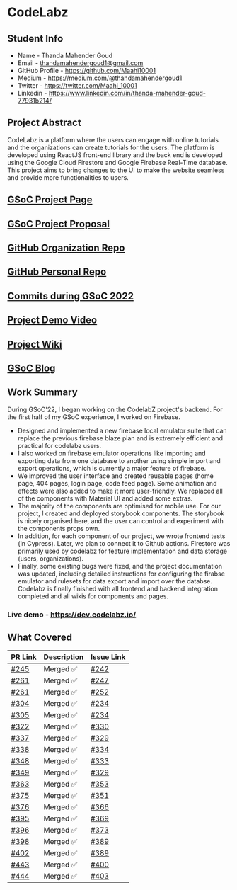 # CodeLabz

## Student Info

- Name - Thanda Mahender Goud
- Email - thandamahendergoud1@gmail.com
- GitHub Profile - https://github.com/Maahi10001
- Medium - https://medium.com/@thandamahendergoud1
- Twitter - https://twitter.com/Maahi_10001
- Linkedin - https://www.linkedin.com/in/thanda-mahender-goud-77931b214/
## Project Abstract

CodeLabz is a platform where the users can engage with online tutorials and the organizations can create tutorials for the users. The platform is developed using ReactJS front-end library and the back end is developed using the Google Cloud Firestore and Google Firebase Real-Time database. This project aims to bring changes to the UI to make the website seamless and provide more functionalities to users.

## [GSoC Project Page](https://summerofcode.withgoogle.com/programs/2022/projects/zwGmPCW4)

## [GSoC Project Proposal](https://drive.google.com/file/d/1rZIGdOAUsiqNNvIuBbtArY7OYG5-Xrfw/view?usp=sharing)

## [GitHub Organization Repo](https://github.com/scorelab/Codelabz)

## [GitHub Personal Repo](https://github.com/Maahi10001/Codelabz)

## [Commits during GSoC 2022](https://github.com/scorelab/Codelabz/commits?author=maahi10001)

## [Project Demo Video](https://youtu.be/vHhyuYpfgJk)

## [Project Wiki](https://github.com/scorelab/Codelabz/wiki)

## [GSoC Blog](https://medium.com/me/stories/public)

## Work Summary

During GSoC'22, I began working on the CodelabZ project's backend. For the first half of my GSoC experience, I worked on Firebase.
- Designed and implemented a new firebase local emulator suite that can replace the previous firebase blaze plan and is extremely efficient and practical for codelabz users.
- I also worked on firebase emulator operations like importing and exporting data from one database to another using simple import and export operations, which is currently a major feature of firebase.
- We improved the user interface and created reusable pages (home page, 404 pages, login page, code feed page). Some animation and effects were also added to make it more user-friendly. We replaced all of the components with Material UI and added some extras.
- The majority of the components are optimised for mobile use. For our project, I created and deployed storybook components. The storybook is nicely organised here, and the user can control and experiment with the components props own.
- In addition, for each component of our project, we wrote frontend tests (in Cypress). Later, we plan to connect it to Github actions. Firestore was primarily used by codelabz for feature implementation and data storage (users, organizations).
-   Finally, some existing bugs were fixed, and the project documentation was updated, including detailed instructions for configuring the firabse emulator and rulesets for data export and import over the databse. Codelabz is finally finished with all frontend and backend integration completed and all wikis for components and pages.
### Live demo - https://dev.codelabz.io/

## What Covered


| PR Link   | Description    |  Issue Link     |
|-----------|----------------|-----------------|
| [#245](https://github.com/scorelab/Codelabz/pull/245) | Merged ✅ | [#242](https://github.com/scorelab/Codelabz/issues/242) |
| [#261](https://github.com/scorelab/Codelabz/pull/261) | Merged ✅ | [#247](https://github.com/scorelab/Codelabz/issues/247)|
| [#261](https://github.com/scorelab/Codelabz/pull/261) | Merged ✅ | [#252](https://github.com/scorelab/Codelabz/issues/252)
| [#304](https://github.com/scorelab/Codelabz/pull/304) | Merged ✅ | [#234](https://github.com/scorelab/Codelabz/issues/234)
| [#305](https://github.com/scorelab/Codelabz/pull/305) | Merged ✅ | [#234](https://github.com/scorelab/Codelabz/pull/234)
| [#322](https://github.com/scorelab/Codelabz/pull/322) | Merged ✅ | [#330](https://github.com/scorelab/Codelabz/issues/330)
| [#337](https://github.com/scorelab/Codelabz/pull/337) | Merged ✅ | [#329](https://github.com/scorelab/Codelabz/issues/329)
| [#338](https://github.com/scorelab/Codelabz/pull/338) | Merged ✅ | [#334](https://github.com/scorelab/Codelabz/issues/334)
| [#348](https://github.com/scorelab/Codelabz/pull/348) | Merged ✅ | [#333](https://github.com/scorelab/Codelabz/issues/333)
| [#349](https://github.com/scorelab/Codelabz/pull/349) | Merged ✅ | [#329](https://github.com/scorelab/Codelabz/issues/329)
| [#363](https://github.com/scorelab/Codelabz/pull/363) | Merged ✅ | [#353](https://github.com/scorelab/Codelabz/issues/353)
| [#375](https://github.com/scorelab/Codelabz/pull/375) | Merged ✅ | [#351](https://github.com/scorelab/Codelabz/issues/351)
| [#376](https://github.com/scorelab/Codelabz/pull/376) | Merged ✅ | [#366](https://github.com/scorelab/Codelabz/issues/366)
| [#395](https://github.com/scorelab/Codelabz/pull/395) | Merged ✅ | [#369](https://github.com/scorelab/Codelabz/issues/369)
| [#396](https://github.com/scorelab/Codelabz/pull/396) | Merged ✅ | [#373](https://github.com/scorelab/Codelabz/issues/373)
| [#398](https://github.com/scorelab/Codelabz/pull/398) | Merged ✅ | [#389](https://github.com/scorelab/Codelabz/issues/389)
| [#402](https://github.com/scorelab/Codelabz/pull/402) | Merged ✅ | [#389](https://github.com/scorelab/Codelabz/issues/389)
| [#443](https://github.com/scorelab/Codelabz/pull/443) | Merged ✅ | [#400](https://github.com/scorelab/Codelabz/issues/400)
| [#444](https://github.com/scorelab/Codelabz/pull/444) | Merged ✅ | [#403](https://github.com/scorelab/Codelabz/issues/403)
